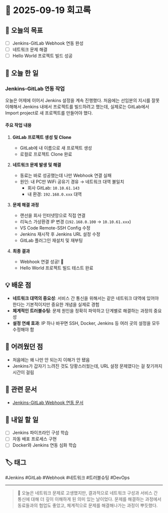 # 📅 2025-09-19 회고록

## 🎯 오늘의 목표
- [ ] Jenkins-GitLab Webhook 연동 완성
- [ ] 네트워크 문제 해결
- [ ] Hello World 프로젝트 빌드 성공

## 📝 오늘 한 일

### Jenkins-GitLab 연동 작업
오늘은 어제에 이어서 Jenkins 설정을 계속 진행했다. 처음에는 선임분의 지시를 잘못 이해해서 Jenkins 내에서 프로젝트를 빌드하려고 했는데, 실제로는 GitLab에서 Import project로 새 프로젝트를 만들어야 했다.

#### 주요 작업 내용
1. **GitLab 프로젝트 생성 및 Clone**
   - GitLab에 내 이름으로 새 프로젝트 생성
   - 로컬로 프로젝트 Clone 완료

2. **네트워크 문제 발생 및 해결**
   - 동료는 바로 성공했는데 나만 Webhook 연결 실패
   - 원인: 내 PC만 WiFi 공유기 경유 → 네트워크 대역 불일치
     - 회사 GitLab: `10.10.61.143`
     - 내 환경: `192.168.0.xxx` 대역

3. **문제 해결 과정**
   - 랜선을 회사 인터넷망으로 직접 연결
   - 리눅스 가상환경 IP 변경 (`192.168.0.100` → `10.10.61.xxx`)
   - VS Code Remote-SSH Config 수정
   - Jenkins 재시작 후 Jenkins URL 설정 수정
   - GitLab 플러그인 재설치 및 재부팅

4. **최종 결과**
   - Webhook 연결 성공! 🎉
   - Hello World 프로젝트 빌드 테스트 완료

## 💡 배운 점
- **네트워크 대역의 중요성**: 서비스 간 통신을 위해서는 같은 네트워크 대역에 있어야 한다는 기본적이지만 중요한 개념을 실제로 경험
- **체계적인 트러블슈팅**: 문제 원인을 정확히 파악하고 단계별로 해결하는 과정의 중요성
- **설정 연쇄 효과**: IP 하나 바꾸면 SSH, Docker, Jenkins 등 여러 곳의 설정을 모두 수정해야 함

## 🤔 어려웠던 점
- 처음에는 왜 나만 안 되는지 이해가 안 됐음
- Jenkins가 갑자기 느려진 것도 당황스러웠는데, URL 설정 문제였다는 걸 찾기까지 시간이 걸림

## 🔗 관련 문서
- [Jenkins-GitLab Webhook 연동 문서](../1_DevOps/Jenkins/2025-09-19_Jenkins_GitLab_Webhook_연동.md)

## 📌 내일 할 일
- [ ] Jenkins 파이프라인 구성 학습
- [ ] 자동 배포 프로세스 구현
- [ ] Docker와 Jenkins 연동 심화 학습

## 🏷️ 태그
#Jenkins #GitLab #Webhook #네트워크 #트러블슈팅 #DevOps

---
> 💭 오늘은 네트워크 문제로 고생했지만, 결과적으로 네트워크 구성과 서비스 간 통신에 대해 더 깊이 이해하게 된 의미 있는 날이었다. 문제를 해결하는 과정에서 동료들과의 협업도 좋았고, 체계적으로 문제를 해결해나가는 과정이 뿌듯했다.
